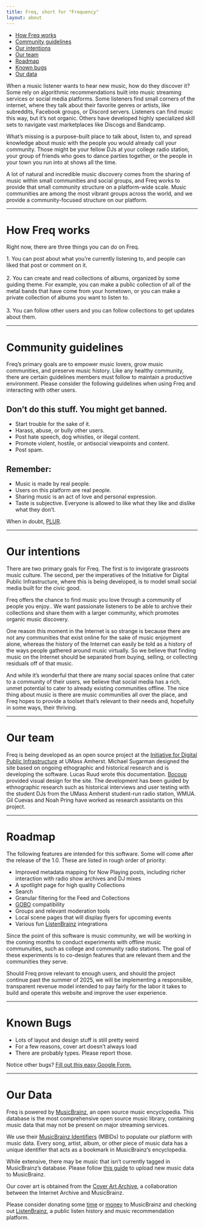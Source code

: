 ```yaml
---
title: Freq, short for "Frequency"
layout: about
---
```


<div class="section-link-box">
    <ul>
        <li>
            <a href="#features">
                How Freq works
            </a>
        </li>
        <li>
            <a href="#guidelines">
                Community guidelines
            </a>
        </li>
        <li>
            <a href="#goals">
                Our intentions
            </a>
        </li>
        <li>
            <a href="#team">
                Our team
            </a>
        </li>
        <li>
            <a href="#roadmap">
                Roadmap
            </a>
        </li>
        <li>
            <a href="#bugs">
                Known bugs
            </a>
        </li>
        <li>
            <a href="#data">
                Our data
            </a>
        </li>
    </ul>
</div>

When a music listener wants to hear new music, how do they discover it? Some rely on algorithmic recommendations built into music streaming services or social media platforms. Some listeners find small corners of the internet, where they talk about their favorite genres or artists, like subreddits, Facebook groups, or Discord servers. Listeners can find music this way, but it’s not organic. Others have developed highly specialized skill sets to navigate vast marketplaces like Discogs and Bandcamp.

What’s missing is a purpose-built place to talk about, listen to, and spread knowledge about music with the people you would already call your community. Those might be your fellow DJs at your college radio station, your group of friends who goes to dance parties together, or the people in your town you run into at shows all the time.

A lot of natural and incredible music discovery comes from the sharing of music within small communities and social groups, and Freq works to provide that small community structure on a platform-wide scale. Music communities are among the most vibrant groups across the world, and we provide a community-focused structure on our platform. 
<hr />

<h1 id="features">
How Freq works
</h1>

Right now, there are three things you can do on Freq.  

<div class="list">
1. You can post about what you’re currently listening to, and people can liked that post or comment on it.
<br />
<br />
2. You can create and read collections of albums, organized by some guiding theme. For example, you can make a public collection of all of the metal bands that have come from your hometown, or you can make a private collection of albums you want to listen to.
<br />
<br />
3. You can follow other users and you can follow collections to get updates about them.
</div>

<hr />
<h1 id="guidelines">
Community guidelines
</h1>


Freq’s primary goals are to empower music lovers, grow music communities, and preserve music history. Like any healthy community, there are certain guidelines members must follow to maintain a productive environment. Please consider the following guidelines when using Freq and interacting with other users.

## Don’t do this stuff. You might get banned. 

- Start trouble for the sake of it.
- Harass, abuse, or bully other users. 
- Post hate speech, dog whistles, or illegal content. 
- Promote violent, hostile, or antisocial viewpoints and content. 
- Post spam.

## Remember:

- Music is made by real people. 
- Users on this platform are real people. 
- Sharing music is an act of love and personal expression.
- Taste is subjective. Everyone is allowed to like what they like and dislike what they don’t.

<div class="info-box">
When in doubt, <a target="_blank" href="https://en.wikipedia.org/wiki/PLUR">PLUR</a>.
</div>
<hr />
<h1 id="goals">
Our intentions
</h1>

There are two primary goals for Freq. The first is to invigorate grassroots music culture. The second, per the imperatives of the Initiative for Digital Public Infrastructure, where this is being developed, is to model small social media built for the civic good.

Freq offers the chance to find music you love through a community of people you enjoy.. We want passionate listeners to be able to archive their collections and share them with a larger community, which promotes organic music discovery. 

One reason this moment in the Internet is so strange is because there are not any communities that exist online for the sake of music enjoyment alone, whereas the history of the Internet can easily be told as a history of the ways people gathered around music virtually. So we believe that finding music on the Internet should be separated from buying, selling, or collecting residuals off of that music. 

And while it’s wonderful that there are many social spaces online that cater to a community of their users, we believe that social media has a rich, unmet potential to cater to already existing communities offline. The nice thing about music is there are music communities all over the place, and Freq hopes to provide a toolset that’s relevant to their needs and, hopefully in some ways, their thriving.

<hr />
<h1 id="team">
Our team
</h1>

Freq is being developed as an open source project at the [Initiative for Digital Public Infrastructure](https://publicinfrastructure.org) at UMass Amherst. Michael Sugarman designed the site based on ongoing ethographic and historical research and is developing the software. Lucas Ruud wrote this documentation. [Bocoup](https://bocoup.com) provided visual design for the site. The development has been guided by ethnographic research such as historical interviews and user testing with the student DJs from the UMass Amherst student-run radio station, WMUA. Gil Cuevas and Noah Pring have worked as research assistants on this project.

<hr />
<h1 id="roadmap">
Roadmap
</h1>

The following features are intended for this software. Some will come after the release of the 1.0. These are listed in rough order of priority:

- Improved metadata mapping for Now Playing posts, including richer interaction with radio show archives and DJ mixes
- A spotlight page for high quality Collections
- Search
- Granular filtering for the Feed and Collections
- [GOBO](https://gobo.social/) compatibility
- Groups and relevant moderation tools
- Local scene pages that will display flyers for upcoming events
- Various fun [ListenBrainz](https://listenbrainz.org/) integrations

Since the point of this software is music community, we will be working in the coming months to conduct experiments with offline music communuities, such as college and community radio stations. The goal of these experiments is to co-design features that are relevant them and the communities they serve.

Should Freq prove relevant to enough users, and should the project continue past the summer of 2025, we will be implementing a responsible, transparent revenue model intended to pay fairly for the labor it takes to build and operate this website and improve the user experience.

<hr />
<h1 id="bugs">
Known Bugs
</h1>

- Lots of layout and design stuff is still pretty weird
- For a few reasons, cover art doesn’t always load
- There are probably types. Please report those.

Notice other bugs? [Fill out this easy Google Form.](https://docs.google.com/forms/d/e/1FAIpQLSfKj4FlApgfM-Kc4rYwAxNQslBMS9rk-DdfowMa5qcHlRYhew/viewform?usp=sf_link)

<hr />
<h1 id="data">
Our Data
</h1>

Freq is powered by [MusicBrainz](https://musicbrainz.org/), an open source music encyclopedia. This database is the most comprehensive open source music library, containing music data that may not be present on major streaming services. 

We use their [MusicBrainz Identifiers](https://musicbrainz.org/doc/MusicBrainz_Identifier) (MBIDs) to populate our platform with music data. Every song, artist, album, or other piece of music data has a unique identifier that acts as a bookmark in MusicBrainz’s encyclopedia. 

While extensive, there may be music that isn’t currently tagged in MusicBrainz’s database. Please follow [this guide](https://musicbrainz.org/doc/How_to_Add_a_Release) to upload new music data to MusicBrainz. 

Our cover art is obtained from the [Cover Art Archive](https://coverartarchive.org/), a collaboration between the Internet Archive and MusicBrainz. 

Please consider donating some [time](https://musicbrainz.org/doc/How_to_Contribute) or [money](https://metabrainz.org/donate) to MusicBrainz and checking out [ListenBrainz](https://listenbrainz.org/?redirect=false), a public listen history and music recommendation platform.

<style>
    .list {
        margin-left: var(--freq-width-spacer);
        margin-right: var(--freq-width-spacer);
    }
    br {
        height: var(--freq-line-height-dense);
    }
</style>